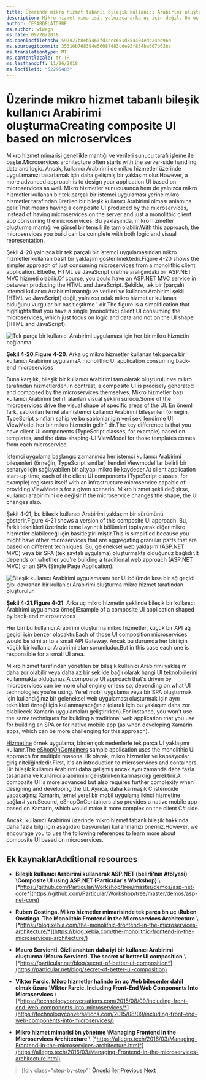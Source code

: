 ```yaml
---
title: Üzerinde mikro hizmet tabanlı bileşik kullanıcı Arabirimi oluşturma
description: Mikro hizmet mimarisi, yalnızca arka uç için değil. Ön uç kullanarak bir Özet Görünüm elde edin.
author: CESARDELATORRE
ms.author: wiwagn
ms.date: 09/20/2018
ms.openlocfilehash: 597927b8eb5463fd3acc651d854404edc24ed96e
ms.sourcegitcommit: 35316b768394e56087483cde93f854ba607b63bc
ms.translationtype: MT
ms.contentlocale: tr-TR
ms.lasthandoff: 11/26/2018
ms.locfileid: "52296483"
---
```

# <a name="creating-composite-ui-based-on-microservices"></a><span data-ttu-id="31065-104">Üzerinde mikro hizmet tabanlı bileşik kullanıcı Arabirimi oluşturma</span><span class="sxs-lookup"><span data-stu-id="31065-104">Creating composite UI based on microservices</span></span>

<span data-ttu-id="31065-105">Mikro hizmet mimarisi genellikle mantığı ve verileri sunucu tarafı işleme ile başlar.</span><span class="sxs-lookup"><span data-stu-id="31065-105">Microservices architecture often starts with the server-side handling data and logic.</span></span> <span data-ttu-id="31065-106">Ancak, kullanıcı Arabirimi de mikro hizmetler üzerinde uygulamanızı tasarlamak için daha gelişmiş bir yaklaşım olur.</span><span class="sxs-lookup"><span data-stu-id="31065-106">However, a more advanced approach is to design your application UI based on microservices as well.</span></span> <span data-ttu-id="31065-107">Mikro hizmetler sunucusunda hem de yalnızca mikro hizmetler kullanan bir tek parçalı bir istemci uygulaması yerine mikro hizmetler tarafından üretilen bir bileşik kullanıcı Arabirimi olması anlamına gelir.</span><span class="sxs-lookup"><span data-stu-id="31065-107">That means having a composite UI produced by the microservices, instead of having microservices on the server and just a monolithic client app consuming the microservices.</span></span> <span data-ttu-id="31065-108">Bu yaklaşımda, mikro hizmetler oluşturma mantığı ve görsel bir temsili ile tam olabilir.</span><span class="sxs-lookup"><span data-stu-id="31065-108">With this approach, the microservices you build can be complete with both logic and visual representation.</span></span>

<span data-ttu-id="31065-109">Şekil 4-20 yalnızca bir tek parçalı bir istemci uygulamasından mikro hizmetler kullanan basit bir yaklaşım gösterilmektedir.</span><span class="sxs-lookup"><span data-stu-id="31065-109">Figure 4-20 shows the simpler approach of just consuming microservices from a monolithic client application.</span></span> <span data-ttu-id="31065-110">Elbette, HTML ve JavaScript üretme aralığındaki bir ASP.NET MVC hizmeti olabilir.</span><span class="sxs-lookup"><span data-stu-id="31065-110">Of course, you could have an ASP.NET MVC service in between producing the HTML and JavaScript.</span></span> <span data-ttu-id="31065-111">Şekilde, tek bir (parçalı) istemci kullanıcı Arabirimi mantığı ve verileri ve kullanıcı Arabirimi şekli (HTML ve JavaScript) değil, yalnızca odak mikro hizmetler kullanan olduğunu vurgular bir basitleştirme ' dir.</span><span class="sxs-lookup"><span data-stu-id="31065-111">The figure is a simplification that highlights that you have a single (monolithic) client UI consuming the microservices, which just focus on logic and data and not on the UI shape (HTML and JavaScript).</span></span>

![Tek parça bir kullanıcı Arabirimi uygulaması için her bir mikro hizmetin bağlanma.](./media/image20.png)

<span data-ttu-id="31065-113">**Şekil 4-20**.</span><span class="sxs-lookup"><span data-stu-id="31065-113">**Figure 4-20**.</span></span> <span data-ttu-id="31065-114">Arka uç mikro hizmetler kullanan tek parça bir kullanıcı Arabirimi uygulama</span><span class="sxs-lookup"><span data-stu-id="31065-114">A monolithic UI application consuming back-end microservices</span></span>

<span data-ttu-id="31065-115">Buna karşılık, bileşik bir kullanıcı Arabirimi tam olarak oluşturulur ve mikro tarafından hizmetlerden.</span><span class="sxs-lookup"><span data-stu-id="31065-115">In contrast, a composite UI is precisely generated and composed by the microservices themselves.</span></span> <span data-ttu-id="31065-116">Mikro hizmetler bazı kullanıcı Arabirimi belirli alanları visual şeklini sürücü.</span><span class="sxs-lookup"><span data-stu-id="31065-116">Some of the microservices drive the visual shape of specific areas of the UI.</span></span> <span data-ttu-id="31065-117">En önemli fark, şablonları temel alan istemci kullanıcı Arabirimi bileşenleri (örneğin, TypeScript sınıflar) sahip ve bu şablonlar için veri şekillendirme UI ViewModel her bir mikro hizmetin gelir ' dir.</span><span class="sxs-lookup"><span data-stu-id="31065-117">The key difference is that you have client UI components (TypeScript classes, for example) based on templates, and the data-shaping-UI ViewModel for those templates comes from each microservice.</span></span>

<span data-ttu-id="31065-118">İstemci uygulama başlangıç zamanında her istemci kullanıcı Arabirimi bileşenleri (örneğin, TypeScript sınıflar) kendini Viewmodel'lar belirli bir senaryo için sağlayabilen bir altyapı mikro ile kaydeder.</span><span class="sxs-lookup"><span data-stu-id="31065-118">At client application start-up time, each of the client UI components (TypeScript classes, for example) registers itself with an infrastructure microservice capable of providing ViewModels for a given scenario.</span></span> <span data-ttu-id="31065-119">Mikro hizmet şekli değişirse, kullanıcı arabirimini de değişir.</span><span class="sxs-lookup"><span data-stu-id="31065-119">If the microservice changes the shape, the UI changes also.</span></span>

<span data-ttu-id="31065-120">Şekil 4-21, bu bileşik kullanıcı Arabirimi yaklaşım bir sürümünü gösterir.</span><span class="sxs-lookup"><span data-stu-id="31065-120">Figure 4-21 shows a version of this composite UI approach.</span></span> <span data-ttu-id="31065-121">Bu, farklı teknikleri üzerinde temel ayrıntılı bölümleri toplayarak diğer mikro hizmetler olabileceği için basitleştirilmiştir.</span><span class="sxs-lookup"><span data-stu-id="31065-121">This is simplified because you might have other microservices that are aggregating granular parts that are based on different techniques.</span></span> <span data-ttu-id="31065-122">Bu, geleneksel web yaklaşım (ASP.NET MVC) veya bir SPA (tek sayfalı uygulama) oluşturmakta olduğunuz bağlıdır.</span><span class="sxs-lookup"><span data-stu-id="31065-122">It depends on whether you're building a traditional web approach (ASP.NET MVC) or an SPA (Single Page Application).</span></span>

![Bileşik kullanıcı Arabirimi uygulamasını her UI bölümde kısa bir ağ geçidi gibi davranan bir kullanıcı Arabirimi oluşturma mikro hizmet tarafından oluşturulur.](./media/image21.png)

<span data-ttu-id="31065-124">**Şekil 4-21**.</span><span class="sxs-lookup"><span data-stu-id="31065-124">**Figure 4-21**.</span></span> <span data-ttu-id="31065-125">Arka uç mikro hizmetin şeklinde bileşik bir kullanıcı Arabirimi uygulaması örneği</span><span class="sxs-lookup"><span data-stu-id="31065-125">Example of a composite UI application shaped by back-end microservices</span></span>

<span data-ttu-id="31065-126">Her biri bu kullanıcı Arabirimi oluşturma mikro hizmetler, küçük bir API ağ geçidi için benzer olacaktır.</span><span class="sxs-lookup"><span data-stu-id="31065-126">Each of those UI composition microservices would be similar to a small API Gateway.</span></span> <span data-ttu-id="31065-127">Ancak bu durumda her biri için küçük bir kullanıcı Arabirimi alan sorumludur.</span><span class="sxs-lookup"><span data-stu-id="31065-127">But in this case each one is responsible for a small UI area.</span></span>

<span data-ttu-id="31065-128">Mikro hizmet tarafından yönetilen bir bileşik kullanıcı Arabirimi yaklaşım daha zor olabilir veya daha az bir şekilde bağlı olarak hangi UI teknolojilerini kullanmakta olduğunuz.</span><span class="sxs-lookup"><span data-stu-id="31065-128">A composite UI approach that's driven by microservices can be more challenging or less so, depending on what UI technologies you're using.</span></span> <span data-ttu-id="31065-129">Yerel mobil uygulama veya bir SPA oluşturmak için kullandığınız bir geleneksel web uygulaması oluşturmak için aynı teknikleri örneği için kullanmayacağınız (olarak için bu yaklaşım daha zor olabilecek Xamarin uygulamaları geliştirirken).</span><span class="sxs-lookup"><span data-stu-id="31065-129">For instance, you won't use the same techniques for building a traditional web application that you use for building an SPA or for native mobile app (as when developing Xamarin apps, which can be more challenging for this approach).</span></span>

<span data-ttu-id="31065-130">[Hizmetine](https://aka.ms/MicroservicesArchitecture) örnek uygulama, birden çok nedenlerle tek parça UI yaklaşımı kullanır.</span><span class="sxs-lookup"><span data-stu-id="31065-130">The [eShopOnContainers](https://aka.ms/MicroservicesArchitecture) sample application uses the monolithic UI approach for multiple reasons.</span></span> <span data-ttu-id="31065-131">İlk olarak, mikro hizmetler ve kapsayıcılar giriş niteliğindedir.</span><span class="sxs-lookup"><span data-stu-id="31065-131">First, it's an introduction to microservices and containers.</span></span> <span data-ttu-id="31065-132">Bir bileşik kullanıcı Arabirimi daha gelişmiş ancak aynı zamanda daha fazla tasarlama ve kullanıcı arabirimini geliştirirken karmaşıklığı gerektirir.</span><span class="sxs-lookup"><span data-stu-id="31065-132">A composite UI is more advanced but also requires further complexity when designing and developing the UI.</span></span> <span data-ttu-id="31065-133">Ayrıca, daha karmaşık C istemcide yapacağınız Xamarin, temel yerel bir mobil uygulama ikinci hizmetine sağlar\# yan.</span><span class="sxs-lookup"><span data-stu-id="31065-133">Second, eShopOnContainers also provides a native mobile app based on Xamarin, which would make it more complex on the client C\# side.</span></span>

<span data-ttu-id="31065-134">Ancak, kullanıcı Arabirimi üzerinde mikro hizmet tabanlı bileşik hakkında daha fazla bilgi için aşağıdaki başvuruları kullanmanızı öneririz.</span><span class="sxs-lookup"><span data-stu-id="31065-134">However, we encourage you to use the following references to learn more about composite UI based on microservices.</span></span>

## <a name="additional-resources"></a><span data-ttu-id="31065-135">Ek kaynaklar</span><span class="sxs-lookup"><span data-stu-id="31065-135">Additional resources</span></span>

- <span data-ttu-id="31065-136">**Bileşik kullanıcı Arabirimi kullanarak ASP.NET (belirli'nın Atölyesi)** \\</span><span class="sxs-lookup"><span data-stu-id="31065-136">**Composite UI using ASP.NET (Particular's Workshop)** \\</span></span>
  [*https://github.com/Particular/Workshop/tree/master/demos/asp-net-core*](https://github.com/Particular/Workshop/tree/master/demos/asp-net-core)

- <span data-ttu-id="31065-137">**Ruben Oostinga. Mikro hizmetler mimarisinde tek parça ön uç** \\</span><span class="sxs-lookup"><span data-stu-id="31065-137">**Ruben Oostinga. The Monolithic Frontend in the Microservices Architecture** \\</span></span>
  [*https://blog.xebia.com/the-monolithic-frontend-in-the-microservices-architecture/*](https://blog.xebia.com/the-monolithic-frontend-in-the-microservices-architecture/)

- <span data-ttu-id="31065-138">**Mauro Servienti. Gizli anahtarı daha iyi bir kullanıcı Arabirimi oluşturma** \\</span><span class="sxs-lookup"><span data-stu-id="31065-138">**Mauro Servienti. The secret of better UI composition** \\</span></span>
  [*https://particular.net/blog/secret-of-better-ui-composition*](https://particular.net/blog/secret-of-better-ui-composition)

- <span data-ttu-id="31065-139">**Viktor Farcic. Mikro hizmetler halinde ön uç Web bileşenler dahil olmak üzere** \\</span><span class="sxs-lookup"><span data-stu-id="31065-139">**Viktor Farcic. Including Front-End Web Components Into Microservices** \\</span></span>
  [*https://technologyconversations.com/2015/08/09/including-front-end-web-components-into-microservices/*](https://technologyconversations.com/2015/08/09/including-front-end-web-components-into-microservices/)

- <span data-ttu-id="31065-140">**Mikro hizmet mimarisi ön yönetme** \\</span><span class="sxs-lookup"><span data-stu-id="31065-140">**Managing Frontend in the Microservices Architecture** \\</span></span>
  [*https://allegro.tech/2016/03/Managing-Frontend-in-the-microservices-architecture.html*](https://allegro.tech/2016/03/Managing-Frontend-in-the-microservices-architecture.html)

>[!div class="step-by-step"]
<span data-ttu-id="31065-141">[Önceki](microservices-addressability-service-registry.md)
[İleri](resilient-high-availability-microservices.md)</span><span class="sxs-lookup"><span data-stu-id="31065-141">[Previous](microservices-addressability-service-registry.md)
[Next](resilient-high-availability-microservices.md)</span></span>